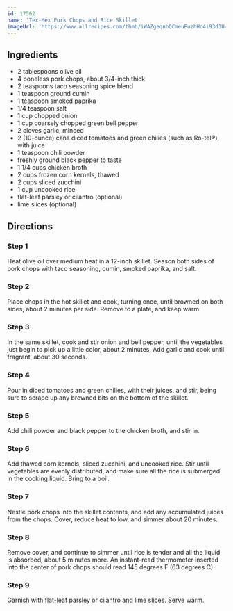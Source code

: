 ```yaml
---
id: 17562
name: 'Tex-Mex Pork Chops and Rice Skillet'
imageUrl: 'https://www.allrecipes.com/thmb/iWAZgeqnbQCmeuFuzhHo4i93d3U=/750x0/filters:no_upscale():max_bytes(150000):strip_icc():format(webp)/7567945_One-Pan-Tex-Mex-Pork-Chops-and-Rice_Bibi_4x3-1afe62d1afbc409c8203057ff55f306d.jpg'
---
```


## **Ingredients**
- 2 tablespoons olive oil
- 4 boneless pork chops, about 3/4-inch thick
- 2 teaspoons taco seasoning spice blend
- 1 teaspoon ground cumin
- 1 teaspoon smoked paprika
- 1/4 teaspoon salt
- 1 cup chopped onion
- 1 cup coarsely chopped green bell pepper
- 2 cloves garlic, minced
- 2 (10-ounce) cans diced tomatoes and green chilies (such as Ro-tel®), with juice
- 1 teaspoon chili powder
- freshly ground black pepper to taste
- 1 1/4 cups chicken broth
- 2 cups frozen corn kernels, thawed
- 2 cups sliced zucchini
- 1 cup uncooked rice
- flat-leaf parsley or cilantro (optional)
- lime slices (optional)

## Directions

### Step 1
Heat olive oil over medium heat in a 12-inch skillet. Season both sides of pork chops with taco seasoning, cumin, smoked paprika, and salt.

### Step 2
Place chops in the hot skillet and cook, turning once, until browned on both sides, about 2 minutes per side. Remove to a plate, and keep warm.

### Step 3
In the same skillet, cook and stir onion and bell pepper, until the vegetables just begin to pick up a little color, about 2 minutes. Add garlic and cook until fragrant, about 30 seconds.

### Step 4
Pour in diced tomatoes and green chilies, with their juices, and stir, being sure to scrape up any browned bits on the bottom of the skillet.

### Step 5
Add chili powder and black pepper to the chicken broth, and stir in.

### Step 6
Add thawed corn kernels, sliced zucchini, and uncooked rice. Stir until vegetables are evenly distributed, and make sure all the rice is submerged in the cooking liquid. Bring to a boil.

### Step 7
Nestle pork chops into the skillet contents, and add any accumulated juices from the chops. Cover, reduce heat to low, and simmer about 20 minutes.

### Step 8
Remove cover, and continue to simmer until rice is tender and all the liquid is absorbed, about 5 minutes more. An instant-read thermometer inserted into the center of pork chops should read 145 degrees F (63 degrees C).

### Step 9
Garnish with flat-leaf parsley or cilantro and lime slices. Serve warm.